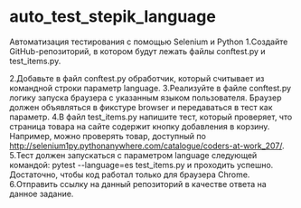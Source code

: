 # auto_test_stepik_language
Автоматизация тестирования с помощью Selenium и Python
1.Создайте GitHub-репозиторий, в котором будут лежать файлы conftest.py и test_items.py.

2.Добавьте в файл conftest.py обработчик, который считывает из командной строки параметр language.
3.Реализуйте в файле conftest.py логику запуска браузера с указанным языком пользователя. Браузер должен объявляться в фикстуре browser и передаваться в тест как параметр.
4.В файл test_items.py напишите тест, который проверяет, что страница товара на сайте содержит кнопку добавления в корзину. Например, можно проверять товар, доступный по http://selenium1py.pythonanywhere.com/catalogue/coders-at-work_207/.
5.Тест должен запускаться с параметром language следующей командой:
pytest --language=es test_items.py
и проходить успешно. Достаточно, чтобы код работал только для браузера Сhrome.
6.Отправить ссылку на данный репозиторий в качестве ответа на данное задание.
